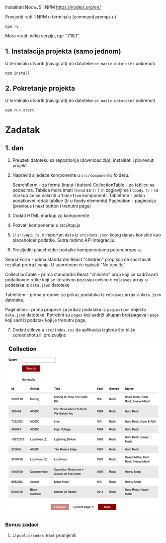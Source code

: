 Instalirati NodeJS i NPM
https://nodejs.org/en/

Provjeriti radi li NPM u terminalu (command prompt-u)

```
npm -v
```

Mora vratiti neku verziju, npr "7.18.1".

## 1. Instalacija projekta (samo jednom)

U terminalu otvoriti (navigirati) do datoteke `cd naziv-datoteke` i pokrenuti

```
npm install
```

## 2. Pokretanje projekta

U terminalu otvoriti (navigirati) do datoteke `cd naziv-datoteke` i pokrenuti

```
npm run start
```

# Zadatak

## 1. dan

1. Preuzeti datoteku sa repozitorija (download zip), instalirati i pokrenuti projekt

2. Napraviti sljedeće komponente u `src/components` folderu:

   SearchForm - za formu (input i button)
   CollectionTable - za tablicu sa podacima. Tablica mora imati `thead` sa `tr` i `th` zaglavljima i `tbody`. `tr` i `td` markup će se nalaziti u `TableItem` komponenti.
   TableItem - jedan podatkovni redak tablice (tr u tbody elementu)
   Pagination - paginacija (previous i next button i trenutni page)

3. Dodati HTML markup za komponente

4. Pozvati komponente u src/App.js

5. U `src/App.js` je importan `data` iz `src/data.json` kojeg danas koristite kao placeholder podatke. Sutra radimo API integraciju.

6. Prosljediti placeholder podatke komponentama putem props-a.

SearchForm - prima standardni React "children" prop koji će sadržavati rezultat pretraživanja. U suprotnom će ispisati "No results".

CollectionTable - prima standardni React "children" prop koji će sadržavati podatkovne retke koji se iterativno pozivaju ovisno o `releases` array-u podataka iz `data.json` datoteke.

TableItem - prima propove za prikaz podataka iz `releases` array-a `data.json` datoteke.

Pagination - prima propove za prikaz podataka iz `pagination` objekta `data.json` datoteke. Potrebni su `pages` koji sadrži ukupan broj pageva i `page` koji sadrži podatak koji je trenutni page.

7. Dodati stilove u `src/index.css` da aplikacija izgleda što bliže screenshotu ili proizvoljno

![](./dan-1.png)

### Bonus zadaci

1. U `public/index.html` promjeniti <title> vrijednost na vaše ime i prezime i naziv projekta

2. U `public/index.html` dodati <link> element sa CSS linkom na `normalize.css` koji služi za izjednačavanje stilova između browsera. Ukoliko je dobro dodan, font u projektu bi se trebao promjeniti na Arial. https://cdnjs.com/libraries/normalize

### Korisne informacije

Dovršeni zadatak 1. dana: https://react-akademija-app-1.netlify.app/ <br/>
Statičke komponente sa prosljeđenim propovima. Trenutno nema funkcionalnosti.

Tablice
https://www.w3schools.com/html/html_tables.asp

Input
https://www.w3schools.com/tags/tag_input.asp

Button
https://www.w3schools.com/tags/tag_button.asp

Prijedlog strukture `App` komponente sa komponentama

```jsx
  return (
    <div>
      <header>
        {/* Dopuniti sa odgovarajućim HTML markupom i tekstom */>}
      </header>
      <SearchForm>{/* Dopuniti sa propsima */>}</SearchForm>
      <CollectionTable>
        {/* Dopuniti da se iterativno stvaraju TableItem komponente */>}
        <TableItem {/* Dopuniti sa propsima */>} />
      </CollectionTable>

      <Pagination {/* Dopuniti sa propsima */>} />
    </div>
  );
```

Paginacija prima vrijednosti trenutnog pagea i ukupni broj pageva kao prop. Prosljediti hard-codane placeholder propove za sada.

Paginacija ispisuje trenuti page u `Current page:` tekstu između 2 buttona

Ukoliko je trenutni page 1, Postaviti “disabled” atribut na “Previous” button HTML elementa na `true`. U suprotnom na `false`.

Ukoliko je trenutni page jednak ukupnom broju pageva, napraviti isto za `Next` button HTML element

## 2. dan

## Forma za pretraživanje

API URL: `https://api.discogs.com/database/search?q=${query}&key=OxnCHJEetGbikaamOyaK&secret=wQCIuWuanmRVVeWqNVFWMfSJldHbqnAi

`query` je varijabla teksta forme koji treba predati preko state-a

Na button click poslati query na API i ispisati samo prvi rezultat responsea. Prvi rezultat iz `data` response-a se može dohvatiti ovako:

`Boolean(data.results.length) ? data.results[0].title : "No results"``

Funkciju za submit i state treba napraviti u `App.js`-u. `SearchForm` komponenti predati rezultat pretraživanja preko `children` prop-a. Prosljediti nove propove za: promjenu input statea za query (onChange na input), trenutni query state (value na input) i funkciju za pretraživanje (onClick na button)

## Podatkovna tablica i podatkovni redak

Podatke za tablicu dohvatiti sa API-ja (obrisati import json datoteke iz App.js).
`https://api.discogs.com/users/adrianmusiccollector/collection/folders/0/releases?page=${currentPage}`
`currentPage` - varijabla čija je početna vrijednost 1 i ona se može promjeniti preko paginacije

## Korisne informacije

https://developer.mozilla.org/en-US/docs/Web/API/Fetch_API/Using_Fetch
https://reactjs.org/docs/hooks-state.html
https://reactjs.org/docs/hooks-effect.html

Dovršeni zadatak 2. dana: https://react-akademija-app-2.netlify.app/ <br/>
Search vraća rezultat, podaci tablice se promjene klikom na next i previous button elemente

API vraća dva objekta:
`pagination` - podatke za paginaciju (ukupan broj pageva, trenutni page, itd.)
`collection` - array podataka za tablicu za trenutni page.

Paginacijom postavljati state koji je trenutni page odabran i dohvaćati nove rezultate tablice
Ukoliko na API šaljete puno requestova, pričekajte minutu da prođe ograničenje ili mi se javite.

Pripazite da imate dependency array u `useEffect`-u koji treba biti `[]` dok ne implementirate paginaciju, a onda treba ovisiti o odabranom pageu koji je sačuvan u state-u.

Možete imati i do 4 useState poziva, ovisno kako strukturirate state. Preporučujem za početak da imate odvojeni state dok se ne uvježbate.

- searchQuery - tekst koji se pretražuje
- searchResult - rezultat pretraživanja
- currentPage - odabrani page iz paginacije (početno stanje je 1)
- data - paginacija i collection array podataka

Koristite samo 1 useEffect sa dependency arrayom. Dohvaćanje podatka kolekcije (paginacija + collection) kada se aplikacija mounta i kada se currentPage promjeni.

Imate definiran search button handler funkciju - poziva API za pretraživanje.

Prijedlog `useEffect` i submit funkcije u `App.js`-u

```jsx
/* Dohvaćanje kolekcije */
useEffect(() => {
  fetch()
    /* Dohvaćanje API URL-a sa prosljeđenom paginacijom */
    .then((data) => data.json())
    .then((data) => {
      /* Dopuniti sa state update funkcijom */
    });
}, [currentPage]);

const handleSearch = () => {
  fetch(
    `https://api.discogs.com/database/search?q=${query}&key=OxnCHJEetGbikaamOyaK&secret=wQCIuWuanmRVVeWqNVFWMfSJldHbqnAi`
  )
    .then((data) => data.json())
    .then((data) => {
      setQueryResult(
        Boolean(data.results.length) ? data.results[0].title : "No results"
      );
    });
};
```
